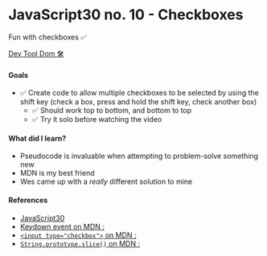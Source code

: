 # JavaScript30 no. 10 - Checkboxes

Fun with checkboxes ✅

[Dev Tool Dom 🛠](https://codepen.io/nichelicorn/pen/bGRMxjW)

#### Goals
* ✅ Create code to allow multiple checkboxes to be selected by using the shift key (check a box, press and hold the shift key, check another box)
  * ✅ Should work top to bottom, and bottom to top
  * ✅ Try it solo before watching the video

#### What did I learn?
* Pseudocode is invaluable when attempting to problem-solve something new
* MDN is my best friend
* Wes came up with a *really* different solution to mine

#### References
* [JavaScript30](https://javascript30.com/)
* [Keydown event on MDN : ](https://developer.mozilla.org/en-US/docs/Web/API/Document/keydown_event)
* [`<input type="checkbox">` on MDN :](https://developer.mozilla.org/en-US/docs/Web/HTML/Element/input/checkbox)
* [`String.prototype.slice()` on MDN : ](https://developer.mozilla.org/en-US/docs/Web/JavaScript/Reference/Global_Objects/String/slice)
